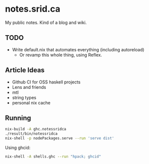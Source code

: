# notes.srid.ca

My public notes. Kind of a blog and wiki.

## TODO

- Write default.nix that automates everything (including autoreload)
  - Or revamp this whole thing, using Reflex.

## Article Ideas

- Github CI for OSS haskell projects
- Lens and friends
- mtl
- string types
- personal nix cache

## Running

```bash
nix-build -A ghc.notessridca
./result/bin/notessridca
nix-shell -p nodePackages.serve --run 'serve dist'
```

Using ghcid:

```bash
nix-shell -A shells.ghc --run "hpack; ghcid"
```
